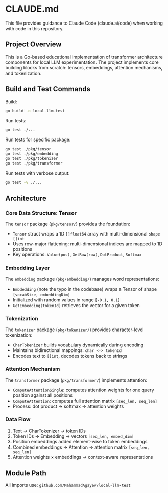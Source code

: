 # CLAUDE.md

This file provides guidance to Claude Code (claude.ai/code) when working with code in this repository.

## Project Overview

This is a Go-based educational implementation of transformer architecture components for local LLM experimentation. The project implements core building blocks from scratch: tensors, embeddings, attention mechanisms, and tokenization.

## Build and Test Commands

Build:
```bash
go build -o local-llm-test
```

Run tests:
```bash
go test ./...
```

Run tests for specific package:
```bash
go test ./pkg/tensor
go test ./pkg/embedding
go test ./pkg/tokenizer
go test ./pkg/transformer
```

Run tests with verbose output:
```bash
go test -v ./...
```

## Architecture

### Core Data Structure: Tensor
The `tensor` package (`pkg/tensor/`) provides the foundation:
- `Tensor` struct wraps a 1D `[]float64` array with multi-dimensional `shape []int`
- Uses row-major flattening: multi-dimensional indices are mapped to 1D positions
- Key operations: `Value(pos)`, `GetRow(row)`, `DotProduct`, `Softmax`

### Embedding Layer
The `embedding` package (`pkg/embedding/`) manages word representations:
- `Embdedding` (note the typo in the codebase) wraps a Tensor of shape `[vocabSize, embeddingDim]`
- Initialized with random values in range `[-0.1, 0.1]`
- `GetEmbedding(tokenId)` retrieves the vector for a given token

### Tokenization
The `tokenizer` package (`pkg/tokenizer/`) provides character-level tokenization:
- `CharTokenizer` builds vocabulary dynamically during encoding
- Maintains bidirectional mappings: `char <-> tokenId`
- Encodes text to `[]int`, decodes tokens back to strings

### Attention Mechanism
The `transformer` package (`pkg/transformer/`) implements attention:
- `ComputeAttentionSingle`: computes attention weights for one query position against all positions
- `ComputeAttention`: computes full attention matrix `[seq_len, seq_len]`
- Process: dot product → softmax → attention weights

### Data Flow
1. Text → CharTokenizer → token IDs
2. Token IDs → Embedding → vectors `[seq_len, embed_dim]`
3. Position embeddings added element-wise to token embeddings
4. Combined embeddings → Attention → attention matrix `[seq_len, seq_len]`
5. Attention weights × embeddings → context-aware representations

## Module Path
All imports use: `github.com/MahammadAgayev/local-llm-test`
